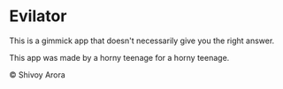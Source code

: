 # Evilator

This is a gimmick app that doesn't necessarily give you the right answer.

This app was made by a horny teenage for a horny teenage.

© Shivoy Arora
